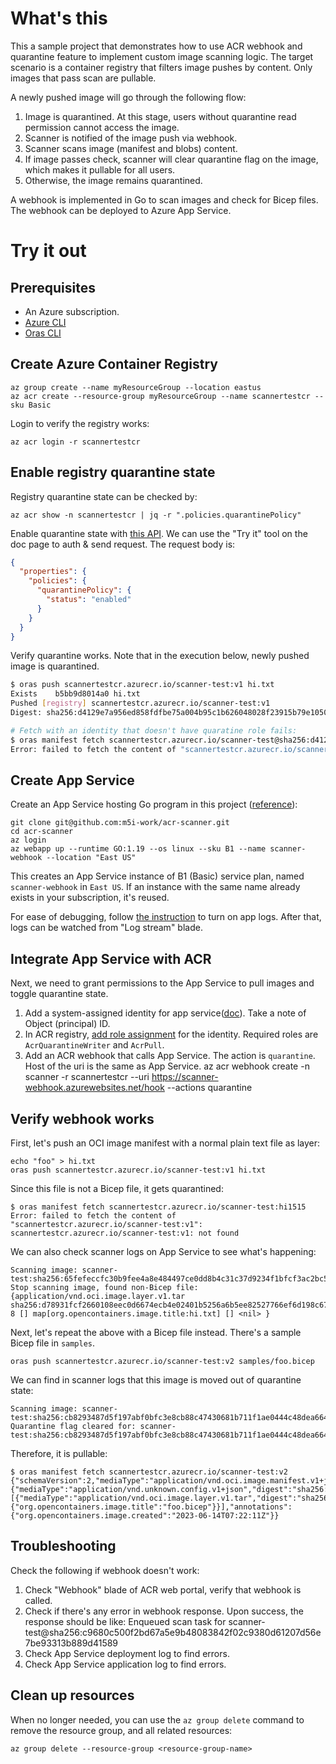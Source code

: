 # What's this

This a sample project that demonstrates how to use ACR webhook and quarantine feature to implement custom image scanning logic. The target scenario is a container registry that filters image pushes by content. Only images that pass scan are pullable.

A newly pushed image will go through the following flow:
1. Image is quarantined. At this stage, users without quarantine read permission cannot access the image.
1. Scanner is notified of the image push via webhook.
1. Scanner scans image (manifest and blobs) content. 
1. If image passes check, scanner will clear quarantine flag on the image, which makes it pullable for all users.
1. Otherwise, the image remains quarantined.

A webhook is implemented in Go to scan images and check for Bicep files. The webhook can be deployed to Azure App Service.


# Try it out

## Prerequisites

- An Azure subscription.
- [Azure CLI](https://learn.microsoft.com/en-us/cli/azure/)
- [Oras CLI](https://oras.land/docs/cli/installation)

## Create Azure Container Registry

    az group create --name myResourceGroup --location eastus
    az acr create --resource-group myResourceGroup --name scannertestcr --sku Basic

Login to verify the registry works:

    az acr login -r scannertestcr

## Enable registry quarantine state

Registry quarantine state can be checked by:

    az acr show -n scannertestcr | jq -r ".policies.quarantinePolicy"

Enable quarantine state with [this API](https://docs.microsoft.com/en-us/rest/api/containerregistry/registries/update#policies). We can use the "Try it" tool on the doc page to auth & send request. The request body is:

```json
{
  "properties": {
    "policies": {
      "quarantinePolicy": {
        "status": "enabled"
      }
    }
  }
}
```

Verify quarantine works. Note that in the execution below, newly pushed image is quarantined.

```sh
$ oras push scannertestcr.azurecr.io/scanner-test:v1 hi.txt
Exists    b5bb9d8014a0 hi.txt
Pushed [registry] scannertestcr.azurecr.io/scanner-test:v1
Digest: sha256:d4129e7a956ed858fdfbe75a004b95c1b626048028f23915b79e10508c1359d7

# Fetch with an identity that doesn't have quaratine role fails:
$ oras manifest fetch scannertestcr.azurecr.io/scanner-test@sha256:d4129e7a956ed858fdfbe75a004b95c1b626048028f23915b79e10508c1359d7
Error: failed to fetch the content of "scannertestcr.azurecr.io/scanner-test@sha256:d4129e7a956ed858fdfbe75a004b95c1b626048028f23915b79e10508c1359d7": GET "https://scannertestcr.azurecr.io/v1/scanner-test/manifests/sha256:d4129e7a956ed858fdfbe75a004b95c1b626048028f23915b79e10508c1359d7": response status code 403: image quarantined: The image is quarantined.: map[]
```

## Create App Service

Create an App Service hosting Go program in this project ([reference](https://learn.microsoft.com/en-us/azure/app-service/quickstart-golang)):

    git clone git@github.com:m5i-work/acr-scanner.git
    cd acr-scanner
    az login
    az webapp up --runtime GO:1.19 --os linux --sku B1 --name scanner-webhook --location "East US"

This creates an App Service instance of B1 (Basic) service plan, named `scanner-webhook` in `East US`. If an instance with the same name already exists in your subscription, it's reused.

For ease of debugging, follow [the instruction](https://aka.ms/linux-diagnostics) to turn on app logs. After that, logs can be watched from "Log stream" blade.

## Integrate App Service with ACR

Next, we need to grant permissions to the App Service to pull images and toggle quarantine state.

1. Add a system-assigned identity for app service([doc](https://learn.microsoft.com/en-us/azure/app-service/overview-managed-identity?tabs=portal%2Chttp#add-a-system-assigned-identity)). Take a note of Object (principal) ID.
1. In ACR registry, [add role assignment](https://learn.microsoft.com/en-us/azure/container-registry/container-registry-roles?tabs=azure-cli#assign-roles) for the identity. Required roles are `AcrQuarantineWriter` and `AcrPull`.
1. Add an ACR webhook that calls App Service. The action is `quarantine`. Host of the uri is the same as App Service.
    az acr webhook create -n scanner -r scannertestcr --uri https://scanner-webhook.azurewebsites.net/hook --actions quarantine


## Verify webhook works

First, let's push an OCI image manifest with a normal plain text file as layer:

    echo "foo" > hi.txt
    oras push scannertestcr.azurecr.io/scanner-test:v1 hi.txt

Since this file is not a Bicep file, it gets quarantined:

    $ oras manifest fetch scannertestcr.azurecr.io/scanner-test:hi1515
    Error: failed to fetch the content of "scannertestcr.azurecr.io/scanner-test:v1": scannertestcr.azurecr.io/scanner-test:v1: not found

We can also check scanner logs on App Service to see what's happening:

    Scanning image: scanner-test:sha256:65fefeccfc30b9fee4a8e484497ce0dd8b4c31c37d9234f1bfcf3ac2bc59066a
    Stop scanning image, found non-Bicep file: {application/vnd.oci.image.layer.v1.tar sha256:d78931fcf2660108eec0d6674ecb4e02401b5256a6b5ee82527766ef6d198c67 8 [] map[org.opencontainers.image.title:hi.txt] [] <nil> }

Next, let's repeat the above with a Bicep file instead. There's a sample Bicep file in `samples`.

    oras push scannertestcr.azurecr.io/scanner-test:v2 samples/foo.bicep

We can find in scanner logs that this image is moved out of quarantine state:

    Scanning image: scanner-test:sha256:cb8293487d5f197abf0bfc3e8cb88c47430681b711f1ae0444c48dea66470a8f
    Quarantine flag cleared for: scanner-test:sha256:cb8293487d5f197abf0bfc3e8cb88c47430681b711f1ae0444c48dea66470a8f

Therefore, it is pullable:

    $ oras manifest fetch scannertestcr.azurecr.io/scanner-test:v2
    {"schemaVersion":2,"mediaType":"application/vnd.oci.image.manifest.v1+json","config":{"mediaType":"application/vnd.unknown.config.v1+json","digest":"sha256:44136fa355b3678a1146ad16f7e8649e94fb4fc21fe77e8310c060f61caaff8a","size":2},"layers":[{"mediaType":"application/vnd.oci.image.layer.v1.tar","digest":"sha256:bff6730639c5cce9a8d5550a709f444d90d746feedce59aec7b5d1072ff8ab2b","size":697,"annotations":{"org.opencontainers.image.title":"foo.bicep"}}],"annotations":{"org.opencontainers.image.created":"2023-06-14T07:22:11Z"}}


## Troubleshooting

Check the following if webhook doesn't work:
1. Check "Webhook" blade of ACR web portal, verify that webhook is called.
1. Check if there's any error in webhook response. Upon success, the response should be like:
    Enqueued scan task for scanner-test@sha256:c9680c500f2bd67a5e9b48083842f02c9380d61207d56e7be93313b889d41589
1. Check App Service deployment log to find errors.
1. Check App Service application log to find errors.


## Clean up resources

When no longer needed, you can use the `az group delete` command to remove the resource group, and all related resources:

    az group delete --resource-group <resource-group-name>
